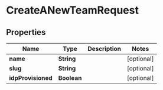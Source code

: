 

# CreateANewTeamRequest


## Properties

| Name | Type | Description | Notes |
|------------ | ------------- | ------------- | -------------|
|**name** | **String** |  |  [optional] |
|**slug** | **String** |  |  [optional] |
|**idpProvisioned** | **Boolean** |  |  [optional] |



